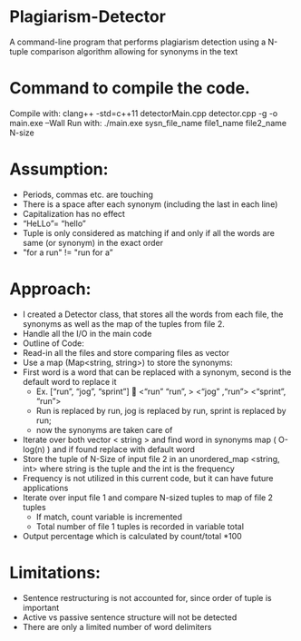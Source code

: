 # Plagiarism-Detector
A command-line program that performs plagiarism detection using a N-tuple comparison algorithm allowing for synonyms in the text
 
# Command to compile the code.
Compile with: clang++ -std=c++11 detectorMain.cpp detector.cpp -g -o main.exe –Wall
Run with: ./main.exe sysn_file_name file1_name file2_name N-size


# Assumption:
*	Periods, commas etc. are touching 
*	There is a space after each synonym (including the last in each line)
*	Capitalization has no effect
 * “HeLLo”= “hello”
*	Tuple is only considered as matching  if and only if all the words are same (or synonym) in the exact order 
 * "for a run" != "run for a” 
# Approach:
*	I created a Detector class, that stores all the words from each file, the synonyms as well as the map of the tuples from file 2.
*	Handle all the I/O in the main code
*	Outline of Code:
  *	Read-in all the files and store comparing files as vector <string>	
  * Use a map (Map<string, string>) to store the synonyms:
  * First word is a word that can be replaced with a synonym, second is the default word to replace it 
    * Ex.  [“run”, “jog”, “sprint”]    <“run” “run”, >  <“jog” ,“run”> <“sprint”, “run”>
    * Run is replaced by run, jog is replaced by run, sprint is replaced by run;
    * now the synonyms are taken care of
 *	Iterate over both vector < string > and find word in synonyms map ( O-log(n) ) and if found replace with default word
 *	Store the tuple of N-Size of input file 2 in an unordered_map <string, int> where string is the tuple and the int is the frequency
   * Frequency is not utilized in this current code, but it can have future applications
 * Iterate over input file 1 and compare N-sized tuples to map of file 2 tuples
   * If match, count variable is incremented
   * Total number of file 1 tuples is recorded in variable total
 * Output percentage which is calculated by count/total *100
  
# Limitations:
* Sentence restructuring is not accounted for, since order of tuple is important
* Active vs passive sentence structure will not be detected
* There are only a limited number of word delimiters

